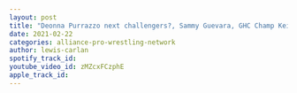 ```yaml
---
layout: post
title: "Deonna Purrazzo next challengers?, Sammy Guevara, GHC Champ Keiji Mutoh in Impact and more!"
date: 2021-02-22
categories: alliance-pro-wrestling-network
author: lewis-carlan
spotify_track_id: 
youtube_video_id: zMZcxFCzphE
apple_track_id: 
---
```

